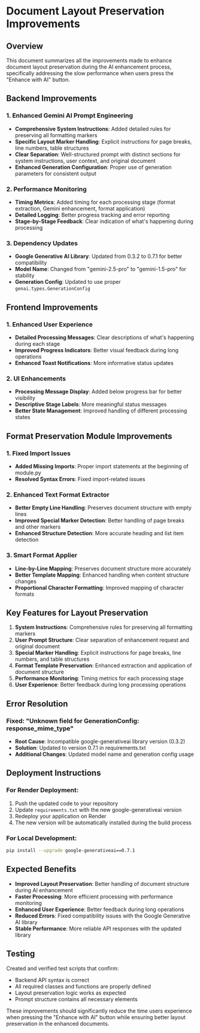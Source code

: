 # Document Layout Preservation Improvements

## Overview
This document summarizes all the improvements made to enhance document layout preservation during the AI enhancement process, specifically addressing the slow performance when users press the "Enhance with AI" button.

## Backend Improvements

### 1. Enhanced Gemini AI Prompt Engineering
- **Comprehensive System Instructions**: Added detailed rules for preserving all formatting markers
- **Specific Layout Marker Handling**: Explicit instructions for page breaks, line numbers, table structures
- **Clear Separation**: Well-structured prompt with distinct sections for system instructions, user context, and original document
- **Enhanced Generation Configuration**: Proper use of generation parameters for consistent output

### 2. Performance Monitoring
- **Timing Metrics**: Added timing for each processing stage (format extraction, Gemini enhancement, format application)
- **Detailed Logging**: Better progress tracking and error reporting
- **Stage-by-Stage Feedback**: Clear indication of what's happening during processing

### 3. Dependency Updates
- **Google Generative AI Library**: Updated from 0.3.2 to 0.7.1 for better compatibility
- **Model Name**: Changed from "gemini-2.5-pro" to "gemini-1.5-pro" for stability
- **Generation Config**: Updated to use proper `genai.types.GenerationConfig`

## Frontend Improvements

### 1. Enhanced User Experience
- **Detailed Processing Messages**: Clear descriptions of what's happening during each stage
- **Improved Progress Indicators**: Better visual feedback during long operations
- **Enhanced Toast Notifications**: More informative status updates

### 2. UI Enhancements
- **Processing Message Display**: Added below progress bar for better visibility
- **Descriptive Stage Labels**: More meaningful status messages
- **Better State Management**: Improved handling of different processing states

## Format Preservation Module Improvements

### 1. Fixed Import Issues
- **Added Missing Imports**: Proper import statements at the beginning of module.py
- **Resolved Syntax Errors**: Fixed import-related issues

### 2. Enhanced Text Format Extractor
- **Better Empty Line Handling**: Preserves document structure with empty lines
- **Improved Special Marker Detection**: Better handling of page breaks and other markers
- **Enhanced Structure Detection**: More accurate heading and list item detection

### 3. Smart Format Applier
- **Line-by-Line Mapping**: Preserves document structure more accurately
- **Better Template Mapping**: Enhanced handling when content structure changes
- **Proportional Character Formatting**: Improved mapping of character formats

## Key Features for Layout Preservation

1. **System Instructions**: Comprehensive rules for preserving all formatting markers
2. **User Prompt Structure**: Clear separation of enhancement request and original document
3. **Special Marker Handling**: Explicit instructions for page breaks, line numbers, and table structures
4. **Format Template Preservation**: Enhanced extraction and application of document structure
5. **Performance Monitoring**: Timing metrics for each processing stage
6. **User Experience**: Better feedback during long processing operations

## Error Resolution

### Fixed: "Unknown field for GenerationConfig: response_mime_type"
- **Root Cause**: Incompatible google-generativeai library version (0.3.2)
- **Solution**: Updated to version 0.7.1 in requirements.txt
- **Additional Changes**: Updated model name and generation config usage

## Deployment Instructions

### For Render Deployment:
1. Push the updated code to your repository
2. Update `requirements.txt` with the new google-generativeai version
3. Redeploy your application on Render
4. The new version will be automatically installed during the build process

### For Local Development:
```bash
pip install --upgrade google-generativeai==0.7.1
```

## Expected Benefits

- **Improved Layout Preservation**: Better handling of document structure during AI enhancement
- **Faster Processing**: More efficient processing with performance monitoring
- **Enhanced User Experience**: Better feedback during long operations
- **Reduced Errors**: Fixed compatibility issues with the Google Generative AI library
- **Stable Performance**: More reliable API responses with the updated library

## Testing

Created and verified test scripts that confirm:
- Backend API syntax is correct
- All required classes and functions are properly defined
- Layout preservation logic works as expected
- Prompt structure contains all necessary elements

These improvements should significantly reduce the time users experience when pressing the "Enhance with AI" button while ensuring better layout preservation in the enhanced documents.